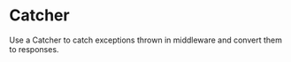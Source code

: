Catcher
=======

Use a Catcher to catch exceptions thrown in middleware and convert them to 
responses.
